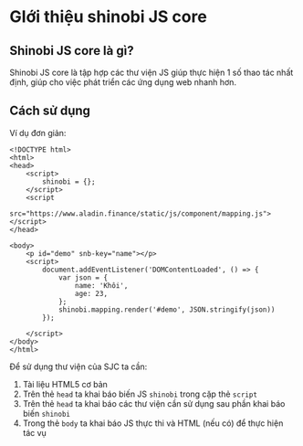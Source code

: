 # GIới thiệu shinobi JS core

## Shinobi JS core là gì?

Shinobi JS core là tập hợp các thư viện JS giúp thực hiện 1 số thao tác nhất định, giúp cho việc phát triển các ứng dụng web nhanh hơn.

## Cách sử dụng

Ví dụ đơn giản:

```markup
<!DOCTYPE html>
<html>
<head>
    <script>
        shinobi = {};
    </script>
    <script
        src="https://www.aladin.finance/static/js/component/mapping.js"></script>
</head>

<body>
    <p id="demo" snb-key="name"></p>
    <script>
        document.addEventListener('DOMContentLoaded', () => {
            var json = {
                name: 'Khôi',
                age: 23,
            };
            shinobi.mapping.render('#demo', JSON.stringify(json))
        });

    </script>
</body>
</html>

```

Để sử dụng thư viện của SJC ta cần:

1. Tài liệu HTML5  cơ bản
2. Trên thẻ `head` ta khai báo biến JS `shinobi` trong cặp thẻ `script`
3. Trên thẻ `head` ta khai báo các thư viện cần sử dụng sau phần khai báo biến `shinobi`
4. Trong thẻ `body` ta khai báo JS thực thi và HTML \(nếu có\) để thực hiện tác vụ























